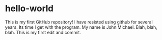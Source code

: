 # hello-world
This is my first GitHub repository! I have resisted using github for several years. Its time I get with the program.
My name is John Michael. Blah, blah, blah. This is my first edit and commit. 
